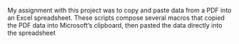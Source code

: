 My assignment with this project was to copy and paste data from a PDF into an Excel spreadsheet. These scripts compose several macros that copied the PDF data into Microsoft’s clipboard, then pasted the data directly into the spreadsheet
